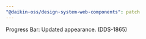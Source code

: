 ```yaml
---
"@daikin-oss/design-system-web-components": patch
---
```


Progress Bar: Updated appearance. (DDS-1865)

